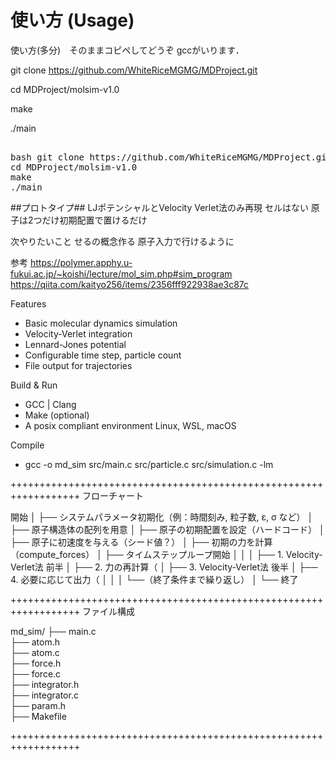 # 使い方 (Usage)

使い方(多分)　そのままコピペしてどうぞ
gccがいります．

git clone https://github.com/WhiteRiceMGMG/MDProject.git

cd MDProject/molsim-v1.0

make

./main


<pre> 
bash git clone https://github.com/WhiteRiceMGMG/MDProject.git
cd MDProject/molsim-v1.0
make 
./main </pre>





##プロトタイプ##
LJポテンシャルとVelocity Verlet法のみ再現
セルはない
原子は2つだけ初期配置で置けるだけ

次やりたいこと
せるの概念作る
原子入力で行けるように



参考
https://polymer.apphy.u-fukui.ac.jp/~koishi/lecture/mol_sim.php#sim_program
https://qiita.com/kaityo256/items/2356fff922938ae3c87c







Features
 - Basic molecular dynamics simulation
 - Velocity-Verlet integration
 - Lennard-Jones potential
 - Configurable time step, particle count
 - File output for trajectories 

Build & Run
 - GCC | Clang
 - Make (optional)
 - A posix compliant environment Linux, WSL, macOS

Compile
 - gcc -o md_sim src/main.c src/particle.c src/simulation.c -lm
 

 ++++++++++++++++++++++++++++++++++++++++++++++++++++++++++++++++++
 フローチャート

開始
│
├── システムパラメータ初期化（例：時間刻み, 粒子数, ε, σ など）
│
├── 原子構造体の配列を用意
│
├── 原子の初期配置を設定（ハードコード）
│
├── 原子に初速度を与える（シード値？）
│
├── 初期の力を計算（compute_forces）
│
├── タイムステップループ開始
│   │
│   ├── 1. Velocity-Verlet法 前半
│   ├── 2. 力の再計算（
│   ├── 3. Velocity-Verlet法 後半
│   ├── 4. 必要に応じて出力（
│   │
│   └──（終了条件まで繰り返し）
│
└── 終了

 ++++++++++++++++++++++++++++++++++++++++++++++++++++++++++++++++++
ファイル構成

 md_sim/
├── main.c         
├── atom.h         
├── atom.c         
├── force.h        
├── force.c        
├── integrator.h   
├── integrator.c   
├── param.h        
├── Makefile       

 ++++++++++++++++++++++++++++++++++++++++++++++++++++++++++++++++++
